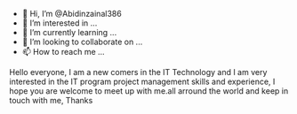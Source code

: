 - 👋 Hi, I’m @Abidinzainal386
- 👀 I’m interested in ...
- 🌱 I’m currently learning ...
- 💞️ I’m looking to collaborate on ...
- 📫 How to reach me ...

<!---
Abidinzainal386/Abidinzainal386 is a ✨ special ✨ repository because its `README.md` (this file) appears on your GitHub profile.
You can click the Preview link to take a look at your changes.
--->
Hello everyone, I am a new comers in the IT Technology and I am very interested in the IT program project management skills and experience, I hope you are welcome to meet up with me.all arround the world and keep in touch with me, Thanks

